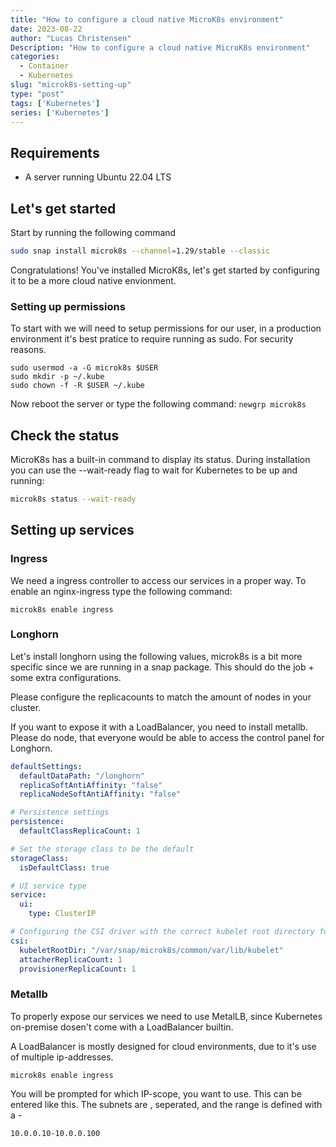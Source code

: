 ```yaml
---
title: "How to configure a cloud native MicroK8s environment"
date: 2023-08-22
author: "Lucas Christensen"
Description: "How to configure a cloud native MicroK8s environment"
categories:
  - Container
  - Kubernetes
slug: "microk8s-setting-up"
type: "post"
tags: ['Kubernetes']
series: ['Kubernetes']
---
```


## Requirements
- A server running Ubuntu 22.04 LTS

## Let's get started

Start by running the following command

``` bash
sudo snap install microk8s --channel=1.29/stable --classic
```

Congratulations! You've installed MicroK8s, let's get started by configuring it to be a more cloud native envionment.

### Setting up permissions
To start with we will need to setup permissions for our user, in a production environment it's best pratice to require running as sudo. For security reasons.

```
sudo usermod -a -G microk8s $USER
sudo mkdir -p ~/.kube
sudo chown -f -R $USER ~/.kube
```

Now reboot the server or type the following command: ```newgrp microk8s```

## Check the status

MicroK8s has a built-in command to display its status. During installation you can use the --wait-ready flag to wait for Kubernetes to be up and running:

``` bash
microk8s status --wait-ready
```

## Setting up services

### Ingress

We need a ingress controller to access our services in a proper way. To enable an nginx-ingress type the following command:

```
microk8s enable ingress
```

### Longhorn

Let's install longhorn using the following values, microk8s is a bit more specific since we are running in a snap package. This should do the job + some extra configurations.

Please configure the replicacounts to match the amount of nodes in your cluster.

If you want to expose it with a LoadBalancer, you need to install metallb.
Please do node, that everyone would be able to access the control panel for Longhorn.

``` yaml
defaultSettings:
  defaultDataPath: "/longhorn"
  replicaSoftAntiAffinity: "false"
  replicaNodeSoftAntiAffinity: "false"

# Persistence settings
persistence:
  defaultClassReplicaCount: 1

# Set the storage class to be the default
storageClass:
  isDefaultClass: true

# UI service type
service:
  ui:
    type: ClusterIP

# Configuring the CSI driver with the correct kubelet root directory for MicroK8s
csi:
  kubeletRootDir: "/var/snap/microk8s/common/var/lib/kubelet"
  attacherReplicaCount: 1 
  provisionerReplicaCount: 1
```

### Metallb
To properly expose our services we need to use MetalLB, since Kubernetes on-premise dosen't come with a LoadBalancer builtin.

A LoadBalancer is mostly designed for cloud environments, due to it's use of multiple ip-addresses.

```
microk8s enable ingress
```

You will be prompted for which IP-scope, you want to use. This can be entered like this. The subnets are , seperated, and the range is defined with a -
```
10.0.0.10-10.0.0.100
```